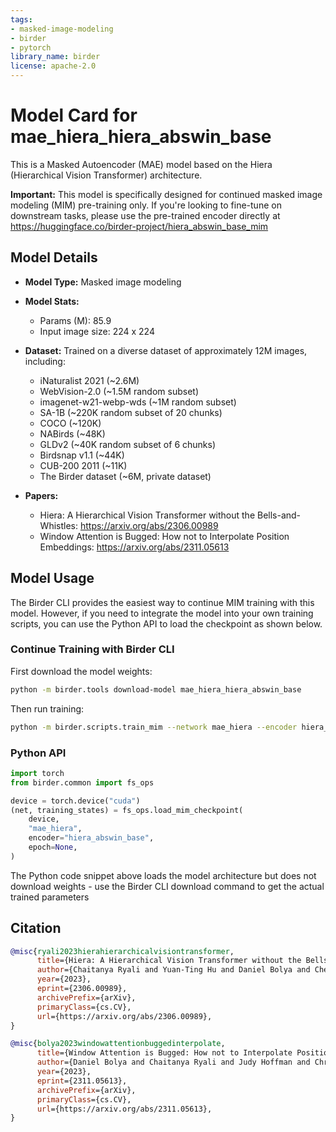 ```yaml
---
tags:
- masked-image-modeling
- birder
- pytorch
library_name: birder
license: apache-2.0
---
```


# Model Card for mae_hiera_hiera_abswin_base

This is a Masked Autoencoder (MAE) model based on the Hiera (Hierarchical Vision Transformer) architecture.

**Important:** This model is specifically designed for continued masked image modeling (MIM) pre-training only. If you're looking to fine-tune on downstream tasks, please use the pre-trained encoder directly at <https://huggingface.co/birder-project/hiera_abswin_base_mim>

## Model Details

- **Model Type:** Masked image modeling
- **Model Stats:**
    - Params (M): 85.9
    - Input image size: 224 x 224
- **Dataset:** Trained on a diverse dataset of approximately 12M images, including:
    - iNaturalist 2021 (~2.6M)
    - WebVision-2.0 (~1.5M random subset)
    - imagenet-w21-webp-wds (~1M random subset)
    - SA-1B (~220K random subset of 20 chunks)
    - COCO (~120K)
    - NABirds (~48K)
    - GLDv2 (~40K random subset of 6 chunks)
    - Birdsnap v1.1 (~44K)
    - CUB-200 2011 (~11K)
    - The Birder dataset (~6M, private dataset)

- **Papers:**
    - Hiera: A Hierarchical Vision Transformer without the Bells-and-Whistles: <https://arxiv.org/abs/2306.00989>
    - Window Attention is Bugged: How not to Interpolate Position Embeddings: <https://arxiv.org/abs/2311.05613>

## Model Usage

The Birder CLI provides the easiest way to continue MIM training with this model. However, if you need to integrate the model into your own training scripts, you can use the Python API to load the checkpoint as shown below.

### Continue Training with Birder CLI

First download the model weights:

```sh
python -m birder.tools download-model mae_hiera_hiera_abswin_base
```

Then run training:

```sh
python -m birder.scripts.train_mim --network mae_hiera --encoder hiera_abswin_base --pretrained --opt adamw --lr 0.0008 --opt-betas 0.9 0.95 --lr-scheduler cosine --warmup-epochs 40 --epochs 400 --batch-size 512 --wd 0.05 --encoder-model-config drop_path_rate=0.2 --amp --compile --compile-opt --find-unused-parameters --data-path data/training
```

### Python API

```python
import torch
from birder.common import fs_ops

device = torch.device("cuda")
(net, training_states) = fs_ops.load_mim_checkpoint(
    device,
    "mae_hiera",
    encoder="hiera_abswin_base",
    epoch=None,
)
```

The Python code snippet above loads the model architecture but does not download weights - use the Birder CLI download command to get the actual trained parameters

## Citation

```bibtex
@misc{ryali2023hierahierarchicalvisiontransformer,
      title={Hiera: A Hierarchical Vision Transformer without the Bells-and-Whistles},
      author={Chaitanya Ryali and Yuan-Ting Hu and Daniel Bolya and Chen Wei and Haoqi Fan and Po-Yao Huang and Vaibhav Aggarwal and Arkabandhu Chowdhury and Omid Poursaeed and Judy Hoffman and Jitendra Malik and Yanghao Li and Christoph Feichtenhofer},
      year={2023},
      eprint={2306.00989},
      archivePrefix={arXiv},
      primaryClass={cs.CV},
      url={https://arxiv.org/abs/2306.00989},
}

@misc{bolya2023windowattentionbuggedinterpolate,
      title={Window Attention is Bugged: How not to Interpolate Position Embeddings},
      author={Daniel Bolya and Chaitanya Ryali and Judy Hoffman and Christoph Feichtenhofer},
      year={2023},
      eprint={2311.05613},
      archivePrefix={arXiv},
      primaryClass={cs.CV},
      url={https://arxiv.org/abs/2311.05613},
}
```

